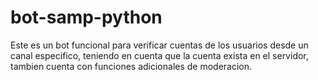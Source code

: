 # bot-samp-python
Este es un bot funcional para verificar cuentas de los usuarios desde un canal especifico, teniendo en cuenta que la cuenta exista en el servidor, tambien cuenta con funciones adicionales de moderacion.
